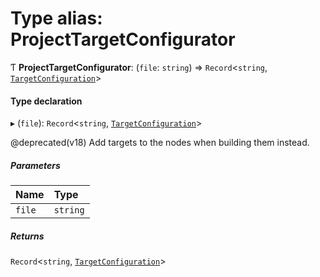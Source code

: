 # Type alias: ProjectTargetConfigurator

Ƭ **ProjectTargetConfigurator**: (`file`: `string`) => `Record`<`string`, [`TargetConfiguration`](../../devkit/documents/TargetConfiguration)\>

#### Type declaration

▸ (`file`): `Record`<`string`, [`TargetConfiguration`](../../devkit/documents/TargetConfiguration)\>

@deprecated(v18) Add targets to the nodes when building them instead.

##### Parameters

| Name   | Type     |
| :----- | :------- |
| `file` | `string` |

##### Returns

`Record`<`string`, [`TargetConfiguration`](../../devkit/documents/TargetConfiguration)\>
